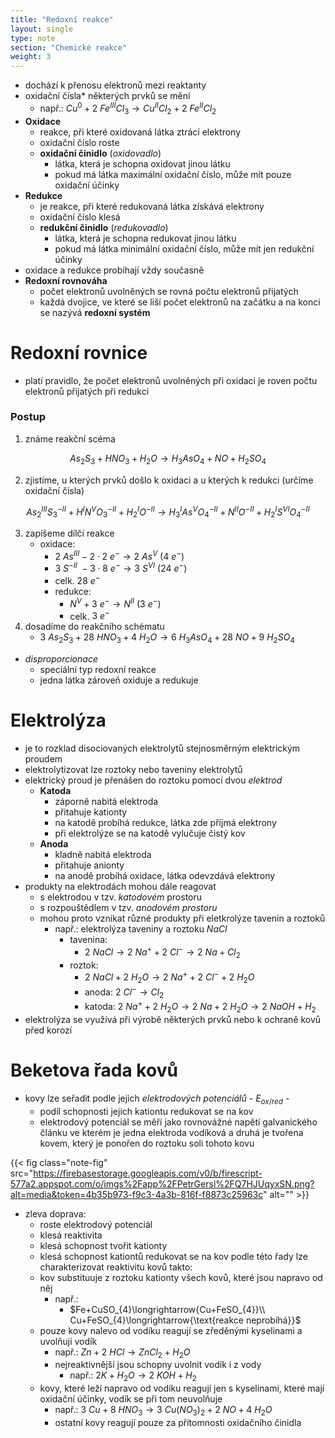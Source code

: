 ```yaml
---
title: "Redoxní reakce"
layout: single
type: note
section: "Chemické reakce"
weight: 3
---
```

- dochází k přenosu elektronů mezi reaktanty
- oxidační čísla* některých prvků se mění
    - např.: $Cu^{0}+2\ Fe^{III}Cl_{3}\rightarrow Cu^{II}Cl_{2}+2\ Fe^{II}Cl_{2}$
- **Oxidace** 
    - reakce, při které oxidovaná látka ztrácí elektrony
    - oxidační číslo roste
    - **oxidační činidlo** (_oxidovadlo_) 
        - látka, která je schopna oxidovat jinou látku
        - pokud má látka maximální oxidační číslo, může mít pouze oxidační účinky
- **Redukce** 
    - je reakce, při které redukovaná látka získává elektrony
    - oxidační číslo klesá 
    - **redukční činidlo** (_redukovadlo_) 
        - látka, která je schopna redukovat jinou látku
        - pokud má látka minimální oxidační číslo, může mít jen redukční účinky
- oxidace a redukce probíhají vždy současně
- **Redoxní rovnováha**
    - počet elektronů uvolněných se rovná počtu elektronů přijatých
    - každá dvojice, ve které se liší počet elektronů na začátku a na konci se nazývá **redoxní systém**
# Redoxní rovnice
- platí pravidlo, že počet elektronů uvolněných při oxidaci je roven počtu elektronů přijatých při redukci
### Postup
1. známe reakční scéma

$$As_{2}S_{3}+HNO_{3}+H_{2}O\rightarrow H_{3}AsO_{4}+NO+H_{2}SO_{4}$$

2. zjistíme, u kterých prvků došlo k oxidaci a u kterých k redukci (určíme oxidační čísla)

$$As_{2}^{III} S_{3}^{-II} + H^{I}N^{V}O_{3}^{-II}+H_{2}^{I}O^{-II}\rightarrow H_{3}^{I}As^{V}O_{4}^{-II}+N^{II}O^{-II}+H_{2}^{I}S^{VI}O_{4}^{-II}$$

3. zapíšeme dílčí reakce
    - oxidace: 
        - $2\ As^{III}-2\cdot 2\ e^{-}\rightarrow 2\ As^{V}\ (4\ e^{-})$
        - $3\ S^{-II}\ -3\cdot 8\ e^{-}\rightarrow 3\ S^{VI}\ (24\ e^{-})$
        - celk. $28\ e^{-}$
        - redukce:
            - $N^{V}+3\ e^{-}\rightarrow N^{II}\ (3\ e^-)$
            - celk. $3\ e^{-}$
4. dosadíme do reakčního schématu
    - $3\ As_{2}S_{3}+28\ HNO_{3}+4\ H_{2}O\rightarrow 6\ H_{3}AsO_{4}+28\ NO+9\ H_{2}SO_{4}$
- *disproporcionace*
    - speciální typ redoxní reakce
    - jedna látka zároveň oxiduje a redukuje
# Elektrolýza
- je to rozklad disociovaných elektrolytů stejnosměrným elektrickým proudem
- elektrolytizovat lze roztoky nebo taveniny elektrolytů
- elektrický proud je přenášen do roztoku pomocí dvou _elektrod_
    - **Katoda**
        - záporně nabitá elektroda
        - přitahuje kationty
        - na katodě probíhá redukce, látka zde příjmá elektrony
        - při elektrolýze se na katodě vylučuje čistý kov
    - **Anoda** 
        - kladně nabitá elektroda
        - přitahuje anionty
        - na anodě probíhá oxidace, látka odevzdává elektrony
- produkty na elektrodách mohou dále reagovat
    - s elektrodou v tzv. _katodovém_ prostoru
    - s rozpouštědlem v tzv. _anodovém prostoru_ 
    - mohou proto vznikat různé produkty při eletkrolýze tavenin a roztoků
        - např.: elektrolýza taveniny a roztoku $NaCl$
            - tavenina: 
                - $2\ NaCl\rightarrow{2\ Na^{+}+2\ Cl^{-}}\rightarrow{2\ Na+Cl_{2}}$
            - roztok: 
                - $2\ NaCl + 2\ H_{2}O\rightarrow{2\ Na^{+}+2\ Cl^{-}+2\ H_{2}O}$
                - anoda: $2\  Cl^{-}\rightarrow{Cl_{2}}$
                - katoda: $2\ Na^{+}+2\ H_{2}O\rightarrow{2\ Na+2\ H_{2}O}\rightarrow{2\ NaOH+ H_{2}}$
- elektrolýza se využívá při výrobě některých prvků nebo k ochraně kovů před korozí
# Beketova řada kovů
- kovy lze seřadit podle jejich _elektrodových potenciálů_ - $E_{ox/red}$ - 
    - podíl schopnosti jejich kationtu redukovat se na kov
    - elektrodový potenciál se měří jako rovnovážné napětí galvanického článku ve kterém je jedna elektroda vodíková a druhá je tvořena kovem, který je ponořen do roztoku soli tohoto kovu

{{< fig class="note-fig" src="https://firebasestorage.googleapis.com/v0/b/firescript-577a2.appspot.com/o/imgs%2Fapp%2FPetrGersl%2FQ7HJUqyxSN.png?alt=media&token=4b35b973-f9c3-4a3b-816f-f8873c25963c" alt="" >}}
- zleva doprava:
   - roste elektrodový potenciál
   - klesá reaktivita
   - klesá schopnost tvořit kationty
   - klesá schopnost kationtů redukovat se na kov
 podle této řady lze charakterizovat reaktivitu kovů takto:
   - kov substituuje z roztoku kationty všech kovů, které jsou napravo od něj
       - např.: 
           - $Fe+CuSO_{4}\longrightarrow{Cu+FeSO_{4}}\\ Cu+FeSO_{4}\longrightarrow{\text{reakce neprobíhá}}$
   - pouze kovy nalevo od vodíku reagují se zředěnými kyselinami a uvolňují vodík
       - např.: $Zn+2\ HCl\longrightarrow{ZnCl_{2}+H_{2}O}$
       - nejreaktivnější jsou schopny uvolnit vodík i z vody
           - např.: $2K + H_{2}O\longrightarrow{2\ KOH+H_{2}}$
   - kovy, které leží napravo od vodíku reagují jen s kyselinami, které mají oxidační účinky, vodík se při tom neuvolňuje
       - např.: $3\ Cu+8\ HNO_{3}\longrightarrow{3\ Cu(NO_{3})_{2}+2\ NO+4\ H_{2}O}$
       - ostatní kovy reagují pouze za přítomnosti oxidačního činidla